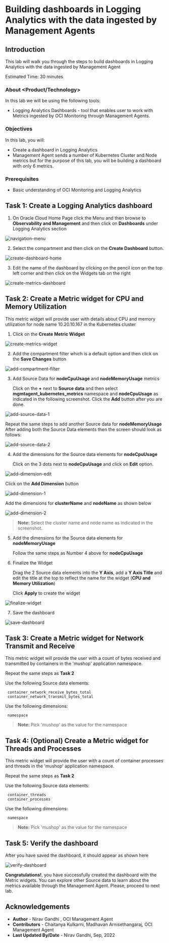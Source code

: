# Building dashboards in Logging Analytics with the data ingested by Management Agents

## Introduction

This lab will walk you through the steps to build dashboards in Logging Analytics with the data ingested by Management Agent

Estimated Time: 30 minutes

### About <Product/Technology> 
In this lab we will be using the following tools:
* Logging Analytics Dashboards - tool that enables user to work with Metrics ingested by OCI Monitoring through Management Agents. 

### Objectives
In this lab, you will:
* Create a dashboard in Logging Analytics
* Management Agent sends a number of Kubernetes Cluster and Node metrics but for the purpose of this lab, you will be building a dashboard with only 6 metrics.

### Prerequisites

* Basic understanding of OCI Monitoring and Logging Analytics


## Task 1: Create a Logging Analytics dashboard 
  
1. On Oracle Cloud Home Page click the Menu and then browse to **Observability and Management** and then click on **Dashboards** under Logging Analytics section

  ![navigation-menu](images/onmmenu1.png)

2. Select the compartment and then click on the **Create Dashboard** button. 

  ![create-dashboard-home](images/createdashboardhome1.png)
  
3. Edit the name of the dashboard by clicking on the pencil icon on the top left corner and then click on the Widgets tab on the right

  ![create-metrics-dashboard](images/createmetricdashboard11.png)
 

## Task 2: Create a Metric widget for CPU and Memory Utilization
This metric widget will provide user with details about CPU and memory utilization for node name 10.20.10.167 in the Kubernetes cluster 
1. Click on the **Create Metric Widget**

  ![create-metrics-widget](images/createmetricwidget11.png)

2. Add the compartment filter which is a default option and then click on the **Save Changes** button

  ![add-compartment-filter](images/createmetricwidget21.png)
  
3. Add Source Data for **nodeCpuUsage** and **nodeMemoryUsage** metrics
   
   Click on the **+** next to **Source data** and then select **mgmtagent_kubernetes_metrics** namespace and **nodeCpuUsage** as indicated in the following screenshot.  Click the **Add** button after you are done.
  
  ![add-source-data-1](images/addsourcedata1.png)
  
   Repeat the same steps to add another Source data for **nodeMemoryUsage**
   After adding both the Source Data elements then the screen should look as follows:
   
  ![add-source-data-2](images/addsourcedata21.png)
  
4. Add the dimensions for the Source data elements for **nodeCpuUsage**
   
   Click on the 3 dots next to **nodeCpuUsage** and click on **Edit** option.
  
  ![add-dimension-edit](images/adddimension11.png)
  
   Click on the **Add Dimension** button
   
  ![add-dimension-1](images/adddimension21.png) 
  
   Add the dimensions for **clusterName** and **nodeName** as shown below

  ![add-dimension-2](images/adddimension31.png) 
  
  > **Note:** Select the cluster name and node name as indicated in the screenshot.

5. Add the dimensions for the Source data elements for **nodeMemoryUsage**
   
   Follow the same steps as Number 4 above for **nodeCpuUsage**
   
6. Finalize the Widget

   Drag the 2 Source data elements into the **Y Axis**, add a **Y Axis Title** and edit the title at the top to reflect the name for the widget (**CPU and Memory Utilization**)
   
   Click **Apply** to create the widget
   
  ![finalize-widget](images/finalizewidget1.png) 
  
7. Save the dashboard

  ![save-dashboard](images/savedashboard1.png) 
  
   
## Task 3: Create a Metric widget for Network Transmit and Receive
  This metric widget will provide the user with a count of bytes received and transmitted by containers in the 'mushop' application namespace.
  
  Repeat the same steps as **Task 2**
  
  Use the following Source data elements:
     
     container_network_receive_bytes_total
     container_network_transmit_bytes_total

  Use the following dimensions:
     
     namespace
     
  > **Note:**  Pick 'mushop' as the value for the namespace
  
  
## Task 4: (Optional) Create a Metric widget for Threads and Processes
  This metric widget will provide the user with a count of container processes and threads in the 'mushop' application namespace.
  
  Repeat the same steps as **Task 2**
  
  Use the following Source data elements:
     
     container_threads
     container_processes

  Use the following dimensions:
     
     namespace
     
  > **Note:**  Pick 'mushop' as the value for the namespace


## Task 5: Verify the dashboard

  After you have saved the dashboard, it should appear as shown here
  
  ![verify-dashboard](images/verifydashboard1.png) 
  


**Congratulations!**, you have successfully created the dashboard with the Metric widgets.  You can explore other Source data to learn about the metrics available through the Management Agent.  Please, proceed to next lab.

## Acknowledgements
* **Author** - Nirav Gandhi , OCI Management Agent
* **Contributors** -  Chaitanya Kulkarni, Madhavan Arnisethangaraj, OCI Management Agent
* **Last Updated By/Date** - Nirav Gandhi, Sep, 2022